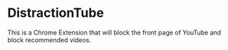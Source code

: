 # DistractionTube
This is a Chrome Extension that will block the front page of YouTube and block recommended videos.
